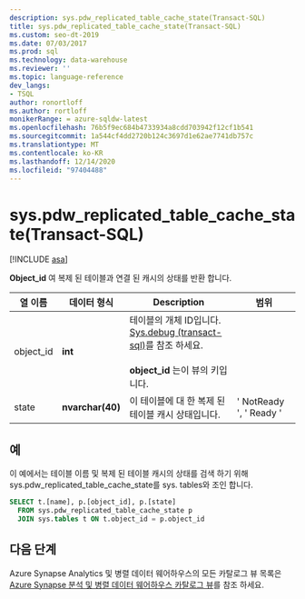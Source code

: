 ```yaml
---
description: sys.pdw_replicated_table_cache_state(Transact-SQL)
title: sys.pdw_replicated_table_cache_state(Transact-SQL)
ms.custom: seo-dt-2019
ms.date: 07/03/2017
ms.prod: sql
ms.technology: data-warehouse
ms.reviewer: ''
ms.topic: language-reference
dev_langs:
- TSQL
author: ronortloff
ms.author: rortloff
monikerRange: = azure-sqldw-latest
ms.openlocfilehash: 76b5f9ec684b4733934a8cdd703942f12cf1b541
ms.sourcegitcommit: 1a544cf4dd2720b124c3697d1e62ae7741db757c
ms.translationtype: MT
ms.contentlocale: ko-KR
ms.lasthandoff: 12/14/2020
ms.locfileid: "97404488"
---
```

# <a name="syspdw_replicated_table_cache_state-transact-sql"></a>sys.pdw_replicated_table_cache_state(Transact-SQL)
[!INCLUDE [asa](../../includes/applies-to-version/asa.md)]

  **Object_id** 여 복제 된 테이블과 연결 된 캐시의 상태를 반환 합니다.  
  
|열 이름|데이터 형식|Description|범위|  
|-----------------|---------------|-----------------|-----------|  
|object_id|**int**|테이블의 개체 ID입니다. [Sys.debug &#40;transact-sql&#41;](../../relational-databases/system-catalog-views/sys-objects-transact-sql.md)를 참조 하세요.<br /><br /> **object_id** 는이 뷰의 키입니다.||  
|state|**nvarchar(40)**|이 테이블에 대 한 복제 된 테이블 캐시 상태입니다.|' NotReady ', ' Ready '|  
  
## <a name="example"></a>예
이 예에서는 테이블 이름 및 복제 된 테이블 캐시의 상태를 검색 하기 위해 sys.pdw_replicated_table_cache_state를 sys. tables와 조인 합니다.

```sql
SELECT t.[name], p.[object_id], p.[state]
  FROM sys.pdw_replicated_table_cache_state p 
  JOIN sys.tables t ON t.object_id = p.object_id
```



## <a name="next-steps"></a>다음 단계  
 Azure Synapse Analytics 및 병렬 데이터 웨어하우스의 모든 카탈로그 뷰 목록은 [Azure Synapse 분석 및 병렬 데이터 웨어하우스 카탈로그 뷰](../../relational-databases/system-catalog-views/sql-data-warehouse-and-parallel-data-warehouse-catalog-views.md)를 참조 하세요.   
  
